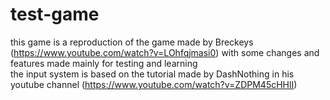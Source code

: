 # test-game
this game is a reproduction of the game made by Breckeys (https://www.youtube.com/watch?v=LOhfqjmasi0) with some changes and features made mainly for testing and learning\
the input system is based on the tutorial made by DashNothing in his youtube channel (https://www.youtube.com/watch?v=ZDPM45cHHlI)
